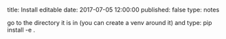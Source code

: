 title: Install editable
date: 2017-07-05 12:00:00
published: false
type: notes

go to the directory it is in (you can create a venv around it) and type:
pip install -e .
